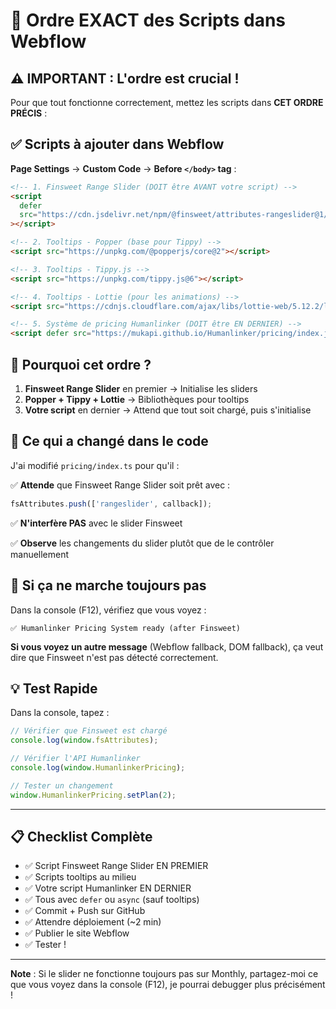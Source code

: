 # 📝 Ordre EXACT des Scripts dans Webflow

## ⚠️ IMPORTANT : L'ordre est crucial !

Pour que tout fonctionne correctement, mettez les scripts dans **CET ORDRE PRÉCIS** :

## ✅ Scripts à ajouter dans Webflow

**Page Settings** → **Custom Code** → **Before `</body>` tag** :

```html
<!-- 1. Finsweet Range Slider (DOIT être AVANT votre script) -->
<script
  defer
  src="https://cdn.jsdelivr.net/npm/@finsweet/attributes-rangeslider@1/rangeslider.js"
></script>

<!-- 2. Tooltips - Popper (base pour Tippy) -->
<script src="https://unpkg.com/@popperjs/core@2"></script>

<!-- 3. Tooltips - Tippy.js -->
<script src="https://unpkg.com/tippy.js@6"></script>

<!-- 4. Tooltips - Lottie (pour les animations) -->
<script src="https://cdnjs.cloudflare.com/ajax/libs/lottie-web/5.12.2/lottie.min.js"></script>

<!-- 5. Système de pricing Humanlinker (DOIT être EN DERNIER) -->
<script defer src="https://mukapi.github.io/Humanlinker/pricing/index.js"></script>
```

## 🎯 Pourquoi cet ordre ?

1. **Finsweet Range Slider** en premier → Initialise les sliders
2. **Popper + Tippy + Lottie** → Bibliothèques pour tooltips
3. **Votre script** en dernier → Attend que tout soit chargé, puis s'initialise

## 🔧 Ce qui a changé dans le code

J'ai modifié `pricing/index.ts` pour qu'il :

✅ **Attende** que Finsweet Range Slider soit prêt avec :

```javascript
fsAttributes.push(['rangeslider', callback]);
```

✅ **N'interfère PAS** avec le slider Finsweet

✅ **Observe** les changements du slider plutôt que de le contrôler manuellement

## 🐛 Si ça ne marche toujours pas

Dans la console (F12), vérifiez que vous voyez :

```
✅ Humanlinker Pricing System ready (after Finsweet)
```

**Si vous voyez un autre message** (Webflow fallback, DOM fallback), ça veut dire que Finsweet n'est pas détecté correctement.

## 💡 Test Rapide

Dans la console, tapez :

```javascript
// Vérifier que Finsweet est chargé
console.log(window.fsAttributes);

// Vérifier l'API Humanlinker
console.log(window.HumanlinkerPricing);

// Tester un changement
window.HumanlinkerPricing.setPlan(2);
```

---

## 📋 Checklist Complète

- ✅ Script Finsweet Range Slider EN PREMIER
- ✅ Scripts tooltips au milieu
- ✅ Votre script Humanlinker EN DERNIER
- ✅ Tous avec `defer` ou `async` (sauf tooltips)
- ✅ Commit + Push sur GitHub
- ✅ Attendre déploiement (~2 min)
- ✅ Publier le site Webflow
- ✅ Tester !

---

**Note** : Si le slider ne fonctionne toujours pas sur Monthly, partagez-moi ce que vous voyez dans la console (F12), je pourrai debugger plus précisément !
